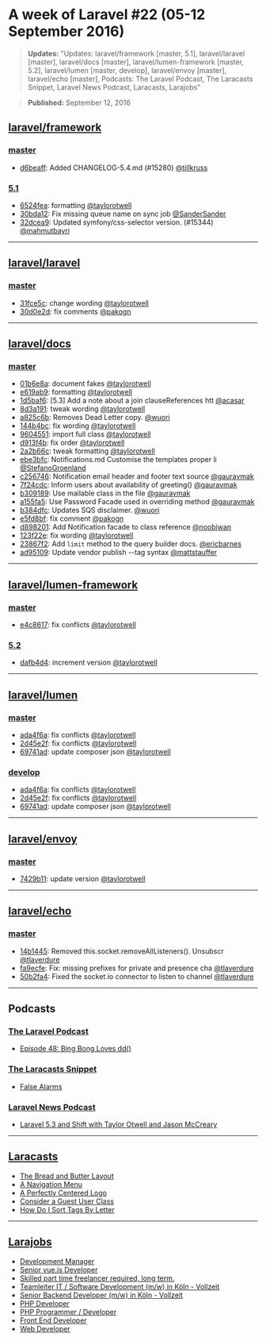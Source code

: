 # A week of Laravel #22 (05-12 September 2016)

> **Updates:** "Updates: laravel/framework [master, 5.1], laravel/laravel [master], laravel/docs [master], laravel/lumen-framework [master, 5.2], laravel/lumen [master, develop], laravel/envoy [master], laravel/echo [master], Podcasts: The Laravel Podcast, The Laracasts Snippet, Laravel News Podcast, Laracasts, Larajobs"

> **Published:** September 12, 2016

## [laravel/framework](https://github.com/laravel/framework)

### [master](https://github.com/laravel/framework/compare/master@{2016-09-05}...master@{2016-09-12})
- [d6beaff](https://github.com/laravel/framework/commit/d6beaffdb651fe607c728b76a647e1db0517663e): Added CHANGELOG-5.4.md (#15280) [@tillkruss](https://github.com/tillkruss) 


### [5.1](https://github.com/laravel/framework/compare/5.1@{2016-09-05}...5.1@{2016-09-12})
- [6524fea](https://github.com/laravel/framework/commit/6524fea642d2a54f02e10d0e3fc7a21d58c2b513): formatting [@taylorotwell](https://github.com/taylorotwell) 
- [30bda12](https://github.com/laravel/framework/commit/30bda12de4328ea02991b068836ca81cdc1c0f70): Fix missing queue name on sync job [@SanderSander](https://github.com/SanderSander) 
- [32dcea9](https://github.com/laravel/framework/commit/32dcea96d350672526090737736a205a1e29c63d): Updated symfony/css-selector version. (#15344) [@mahmutbayri](https://github.com/mahmutbayri) 


___

## [laravel/laravel](https://github.com/laravel/laravel)

### [master](https://github.com/laravel/laravel/compare/master@{2016-09-05}...master@{2016-09-12})
- [31fce5c](https://github.com/laravel/laravel/commit/31fce5c503d872c5389ffbbae59310413f9f9966): change wording [@taylorotwell](https://github.com/taylorotwell) 
- [30d0e2d](https://github.com/laravel/laravel/commit/30d0e2dcca9f673e1d364123571902872d7e88ea): fix comments [@pakogn](https://github.com/pakogn) 


___

## [laravel/docs](https://github.com/laravel/docs)

### [master](https://github.com/laravel/docs/compare/master@{2016-09-05}...master@{2016-09-12})
- [01b6e8a](https://github.com/laravel/docs/commit/01b6e8ad9dea7c450317588203ce6a6efbf0620a): document fakes [@taylorotwell](https://github.com/taylorotwell) 
- [e619ab9](https://github.com/laravel/docs/commit/e619ab97000b8fd55f064c9d079705c48e5cd12a): formatting [@taylorotwell](https://github.com/taylorotwell) 
- [1d5baf6](https://github.com/laravel/docs/commit/1d5baf6be29befff8685e1dad6f99478b349f39f): [5.3] Add a note about a join clauseReferences htt [@acasar](https://github.com/acasar) 
- [8d3a191](https://github.com/laravel/docs/commit/8d3a191b53af3217a8cd08e73de7df9f381d9c33): tweak wording [@taylorotwell](https://github.com/taylorotwell) 
- [a825c6b](https://github.com/laravel/docs/commit/a825c6bdc6dda983f46e045abac4c46dcce5e4dd): Removes Dead Letter copy. [@wuori](https://github.com/wuori) 
- [144b4bc](https://github.com/laravel/docs/commit/144b4bc8ecbd17f393d30055a0807765799cf52c): fix wording [@taylorotwell](https://github.com/taylorotwell) 
- [9604551](https://github.com/laravel/docs/commit/96045517e74b90ac2441e4c8f595229e8c34ab4b): import full class [@taylorotwell](https://github.com/taylorotwell) 
- [d913f4b](https://github.com/laravel/docs/commit/d913f4b1340baec9b3efba0f7778fce3df53b0c5): fix order [@taylorotwell](https://github.com/taylorotwell) 
- [2a2b66c](https://github.com/laravel/docs/commit/2a2b66c785a2605a58d05a17a0bdef02c4cbba34): tweak formatting [@taylorotwell](https://github.com/taylorotwell) 
- [ebe3bfc](https://github.com/laravel/docs/commit/ebe3bfc4ab8924f5d36e4cecdf5beb70992c08ee): Notifications.md Customise the templates proper li [@StefanoGroenland](https://github.com/StefanoGroenland) 
- [c256746](https://github.com/laravel/docs/commit/c25674647e090ec05d7279f06563c2bb123a71b6): Notification email header and footer text source [@gauravmak](https://github.com/gauravmak) 
- [7f24cdc](https://github.com/laravel/docs/commit/7f24cdc90508d00da2fee9e2d3534acbdaf6d616): Inform users about availability of greeting() [@gauravmak](https://github.com/gauravmak) 
- [b309189](https://github.com/laravel/docs/commit/b309189a4df599d4bcdfc8fd7e15fc5dbc7b3c2a): Use mailable class in the file [@gauravmak](https://github.com/gauravmak) 
- [a155fa5](https://github.com/laravel/docs/commit/a155fa58a46818e1f5831db9d1b4aaf5a12bc0a0): Use Password Facade used in overriding method [@gauravmak](https://github.com/gauravmak) 
- [b384dfc](https://github.com/laravel/docs/commit/b384dfc692ace5cdc6820530e24efd6a5b408300): Updates SQS disclaimer. [@wuori](https://github.com/wuori) 
- [e5fd8bf](https://github.com/laravel/docs/commit/e5fd8bf3e751037bb64c4c71f7ee4e97e41225c5): fix comment [@pakogn](https://github.com/pakogn) 
- [d898201](https://github.com/laravel/docs/commit/d89820187b99c4ab4de93c97553bfeb99a84bc86): Add Notification facade to class reference [@noobiwan](https://github.com/noobiwan) 
- [123f22e](https://github.com/laravel/docs/commit/123f22e3be839280e98cb63cb591f1dcaf833fe9): fix wording [@taylorotwell](https://github.com/taylorotwell) 
- [23867f2](https://github.com/laravel/docs/commit/23867f21a53754f429ccc08bc04867c5d2c552ea): Add `limit` method to the query builder docs. [@ericbarnes](https://github.com/ericbarnes) 
- [ad95109](https://github.com/laravel/docs/commit/ad951098dcb8b17c0a48fb170661de5e0d7a383d): Update vendor publish --tag syntax [@mattstauffer](https://github.com/mattstauffer) 


___

## [laravel/lumen-framework](https://github.com/laravel/lumen-framework)

### [master](https://github.com/laravel/lumen-framework/compare/master@{2016-09-05}...master@{2016-09-12})
- [e4c8617](https://github.com/laravel/lumen-framework/commit/e4c86170986f82423c2bbbcd69a40012ffe406a0): fix conflicts [@taylorotwell](https://github.com/taylorotwell) 


### [5.2](https://github.com/laravel/lumen-framework/compare/5.2@{2016-09-05}...5.2@{2016-09-12})
- [dafb4d4](https://github.com/laravel/lumen-framework/commit/dafb4d4aad71d7ab8914db7769c4bbfcff4073f1): increment version [@taylorotwell](https://github.com/taylorotwell) 


___

## [laravel/lumen](https://github.com/laravel/lumen)

### [master](https://github.com/laravel/lumen/compare/master@{2016-09-05}...master@{2016-09-12})
- [ada4f6a](https://github.com/laravel/lumen/commit/ada4f6a4474cfcc9286cc7e124f069c3446b0c9e): fix conflicts [@taylorotwell](https://github.com/taylorotwell) 
- [2d45e2f](https://github.com/laravel/lumen/commit/2d45e2f0c4e52fa1baf60d926eb60e824f2cb773): fix conflicts [@taylorotwell](https://github.com/taylorotwell) 
- [69741ad](https://github.com/laravel/lumen/commit/69741ad95c9f6778bf9fa2962739bb41a8c1087b): update composer json [@taylorotwell](https://github.com/taylorotwell) 


### [develop](https://github.com/laravel/lumen/compare/develop@{2016-09-05}...develop@{2016-09-12})
- [ada4f6a](https://github.com/laravel/lumen/commit/ada4f6a4474cfcc9286cc7e124f069c3446b0c9e): fix conflicts [@taylorotwell](https://github.com/taylorotwell) 
- [2d45e2f](https://github.com/laravel/lumen/commit/2d45e2f0c4e52fa1baf60d926eb60e824f2cb773): fix conflicts [@taylorotwell](https://github.com/taylorotwell) 
- [69741ad](https://github.com/laravel/lumen/commit/69741ad95c9f6778bf9fa2962739bb41a8c1087b): update composer json [@taylorotwell](https://github.com/taylorotwell) 


___

## [laravel/envoy](https://github.com/laravel/envoy)

### [master](https://github.com/laravel/envoy/compare/master@{2016-09-05}...master@{2016-09-12})
- [7429b11](https://github.com/laravel/envoy/commit/7429b11cc36369d50e637dfd6f664f19f80b8700): update version [@taylorotwell](https://github.com/taylorotwell) 


___

## [laravel/echo](https://github.com/laravel/echo)

### [master](https://github.com/laravel/echo/compare/master@{2016-09-05}...master@{2016-09-12})
- [14b1445](https://github.com/laravel/echo/commit/14b1445e2e2a0cef88e4b60fa0841ded0c317832): Removed this.socket.removeAllListeners(). Unsubscr [@tlaverdure](https://github.com/tlaverdure) 
- [fa9ecfe](https://github.com/laravel/echo/commit/fa9ecfea98af52487996eb2d56a96fe5f3bae433): Fix: missing prefixes for private and presence cha [@tlaverdure](https://github.com/tlaverdure) 
- [50b2fa4](https://github.com/laravel/echo/commit/50b2fa46c337b71b4e5df0feeed8d353d2fe8657): Fixed the socket.io connector to listen to channel [@tlaverdure](https://github.com/tlaverdure) 


___

## Podcasts

### [The Laravel Podcast](http://laravel.com)
- [Episode 48: Bing Bong Loves dd()](http://www.laravelpodcast.com/episodes/46453-episode-48-bing-bong-loves-dd)

### [The Laracasts Snippet](http://laracasts.audio)
- [False Alarms](http://laracasts.simplecast.fm/41)

### [Laravel News Podcast](https://laravel-news.com)
- [Laravel 5.3 and Shift with Taylor Otwell and Jason McCreary]()


___

## [Laracasts](https://laracasts.com)
- [The Bread and Butter Layout](https://laracasts.com/series/learn-flexbox-through-examples/episodes/3)
- [A Navigation Menu](https://laracasts.com/series/learn-flexbox-through-examples/episodes/2)
- [A Perfectly Centered Logo](https://laracasts.com/series/learn-flexbox-through-examples/episodes/1)
- [Consider a Guest User Class](https://laracasts.com/series/whip-monstrous-code-into-shape/episodes/19)
- [How Do I Sort Tags By Letter](https://laracasts.com/series/how-do-i/episodes/10)


___

## [Larajobs](https://larajobs.com)
- [Development Manager](https://larajobs.com/job/610/development-manager)
- [Senior vue.js Developer](https://larajobs.com/job/607/senior-vuejs-developer)
- [Skilled part time freelancer required, long term.](https://larajobs.com/job/606/skilled-part-time-freelancer-required-long-term)
- [Teamleiter IT / Software Development (m/w) in Köln - Vollzeit](https://larajobs.com/job/605/teamleiter-it-software-development-mw-in-koln-vollzeit)
- [Senior Backend Developer (m/w) in Köln - Vollzeit](https://larajobs.com/job/604/senior-backend-developer-mw-in-koln-vollzeit)
- [PHP Developer](https://larajobs.com/job/603/php-developer)
- [PHP Programmer / Developer ](https://larajobs.com/job/597/php-programmer-developer)
- [Front End Developer](https://larajobs.com/job/596/front-end-developer)
- [Web Developer](https://larajobs.com/job/595/web-developer)
